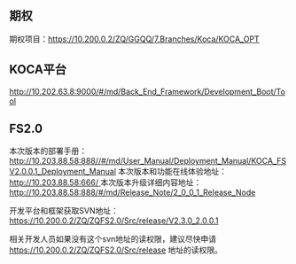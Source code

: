 ## 期权

期权项目：https://10.200.0.2/ZQ/GGQQ/7.Branches/Koca/KOCA_OPT



## KOCA平台

http://10.202.63.8:9000/#/md/Back_End_Framework/Development_Boot/Tool





## FS2.0

本次版本的部署手册：http://10.203.88.58:888//#/md/User_Manual/Deployment_Manual/KOCA_FSV2.0.0.1_Deployment_Manual
 本次版本和功能在线体验地址：[http://10.203.88.58:666/ ](http://10.203.88.58:666/#/)
 本次版本升级详细内容地址：http://10.203.88.58:888/#/md/Release_Note/2_0_0_1_Release_Node

开发平台和框架获取SVN地址： https://10.200.0.2/ZQ/ZQFS2.0/Src/release/V2.3.0_2.0.0.1 

 相关开发人员如果没有这个svn地址的读权限，建议尽快申请 https://10.200.0.2/ZQ/ZQFS2.0/Src/release 地址的读权限。







